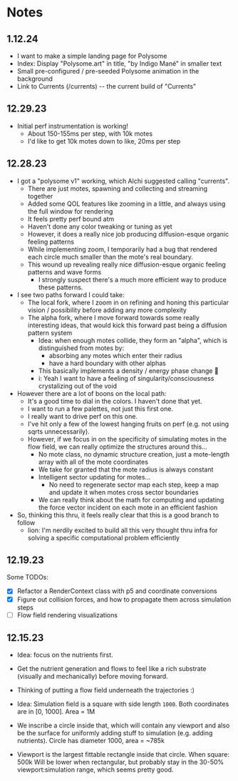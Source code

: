 # Notes

## 1.12.24

- I want to make a simple landing page for Polysome
- Index: Display "Polysome.art" in title, "by Indigo Mané" in smaller text
- Small pre-configured / pre-seeded Polysome animation in the background
- Link to Currents (/currents) -- the current build of "Currents"

## 12.29.23

- Initial perf instrumentation is working!
  - About 150-155ms per step, with 10k motes
  - I'd like to get 10k motes down to like, 20ms per step

## 12.28.23

- I got a "polysome v1" working, which Alchi suggested calling "currents".
  - There are just motes, spawning and collecting and streaming together
  - Added some QOL features like zooming in a little, and always using the full window for rendering
  - It feels pretty perf bound atm
  - Haven't done any color tweaking or tuning as yet
  - However, it does a really nice job producing diffusion-esque organic feeling patterns
  - While implementing zoom, I temporarily had a bug that rendered each circle much smaller than the mote's real boundary.
  - This wound up revealing really nice diffusion-esque organic feeling patterns and wave forms
    - I strongly suspect there's a much more efficient way to produce these patterns.
- I see two paths forward I could take:
  - The local fork, where I zoom in on refining and honing this particular vision / possibility before adding any more complexity
  - The alpha fork, where I move forward towards some really interesting ideas, that would kick this forward past being a diffusion pattern system
    - Idea: when enough motes collide, they form an "alpha", which is distinguished from motes by:
      - absorbing any motes which enter their radius
      - have a hard boundary with other alphas
    - This basically implements a density / energy phase change 🦁
    - i: Yeah I want to have a feeling of singularity/consciousness crystalizing out of the void
- However there are a lot of boons on the local path:
  - It's a good time to dial in the colors. I haven't done that yet.
  - I want to run a few palettes, not just this first one.
  - I really want to drive perf on this one.
  - I've hit only a few of the lowest hanging fruits on perf (e.g. not using sqrts unnecessarily).
  - However, if we focus in on the specificity of simulating motes in the flow field, we can really optimize the structures around this...
    - No mote class, no dynamic structure creation, just a mote-length array with all of the mote coordinates
    - We take for granted that the mote radius is always constant
    - Intelligent sector updating for motes...
      - No need to regenerate sector map each step, keep a map and update it when motes cross sector boundaries
    - We can really think about the math for computing and updating the force vector incident on each mote in an efficient fashion
- So, thinking this thru, it feels really clear that this is a good branch to follow
  - lion: I'm nerdily excited to build all this very thought thru infra for solving a specific computational problem efficiently

## 12.19.23

Some TODOs:

- [x] Refactor a RenderContext class with p5 and coordinate conversions
- [x] Figure out collision forces, and how to propagate them across simulation steps
- [ ] Flow field rendering visualizations

## 12.15.23

- Idea: focus on the nutrients first.
- Get the nutrient generation and flows to feel like a rich substrate (visually and mechanically) before moving forward.
- Thinking of putting a flow field underneath the trajectories :)

- Idea: Simulation field is a square with side length `1000`. Both coordinates are in [0, 1000]. Area = 1M
- We inscribe a circle inside that, which will contain any viewport and also be the surface for uniformly adding stuff to simulation (e.g. adding nutrients).
  Circle has diameter 1000, area = ~785k
- Viewport is the largest fittable rectangle inside that circle.
  When square: 500k
  Will be lower when rectangular, but probably stay in the 30-50% viewport:simulation range, which seems pretty good.
